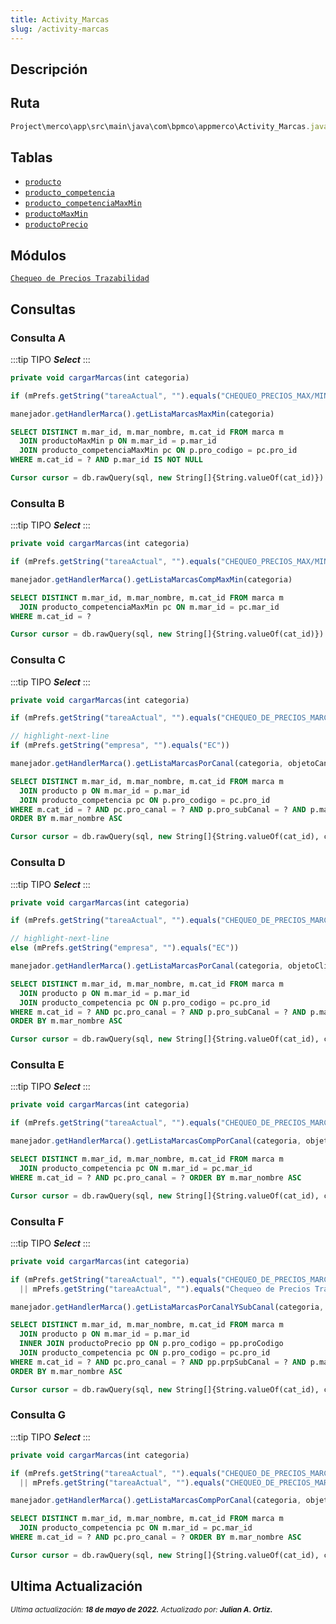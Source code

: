 ```yaml
---
title: Activity_Marcas
slug: /activity-marcas
---
```


## Descripción

## Ruta

```js
Project\merco\app\src\main\java\com\bpmco\appmerco\Activity_Marcas.java
```

## Tablas

- [```producto```](./../sincronizacion/tablas/producto.md)
- [```producto_competencia```](./../sincronizacion/tablas/producto_competencia.md)
- [```producto_competenciaMaxMin```](./../sincronizacion/tablas/producto_competenciaMaxMin.md)
- [```productoMaxMin```](./../sincronizacion/tablas/productoMaxMin.md)  
- [```productoPrecio```](./../sincronizacion/tablas/productoPrecio.md)

## Módulos

[```Chequeo de Precios Trazabilidad```](../modules/modulo-44.md)

## Consultas

### Consulta A

:::tip TIPO
***Select***
:::

```js title="Método desde donde se invoca"
private void cargarMarcas(int categoria)
```

```js title="Condiciones"
if (mPrefs.getString("tareaActual", "").equals("CHEQUEO_PRECIOS_MAX/MIN"))
```

```js title="Método"
manejador.getHandlerMarca().getListaMarcasMaxMin(categoria)
```

```sql title="Query"
SELECT DISTINCT m.mar_id, m.mar_nombre, m.cat_id FROM marca m
  JOIN productoMaxMin p ON m.mar_id = p.mar_id
  JOIN producto_competenciaMaxMin pc ON p.pro_codigo = pc.pro_id
WHERE m.cat_id = ? AND p.mar_id IS NOT NULL

Cursor cursor = db.rawQuery(sql, new String[]{String.valueOf(cat_id)})
```

### Consulta B

:::tip TIPO
***Select***
:::

```js title="Método desde donde se invoca"
private void cargarMarcas(int categoria)
```

```js title="Condiciones"
if (mPrefs.getString("tareaActual", "").equals("CHEQUEO_PRECIOS_MAX/MIN"))
```

```js title="Método"
manejador.getHandlerMarca().getListaMarcasCompMaxMin(categoria)
```

```sql title="Query"
SELECT DISTINCT m.mar_id, m.mar_nombre, m.cat_id FROM marca m
  JOIN producto_competenciaMaxMin pc ON m.mar_id = pc.mar_id
WHERE m.cat_id = ? 

Cursor cursor = db.rawQuery(sql, new String[]{String.valueOf(cat_id)})
```

### Consulta C

:::tip TIPO
***Select***
:::

```js title="Método desde donde se invoca"
private void cargarMarcas(int categoria)
```

```js title="Condiciones"
if (mPrefs.getString("tareaActual", "").equals("CHEQUEO_DE_PRECIOS_MARCAS"))

// highlight-next-line
if (mPrefs.getString("empresa", "").equals("EC"))
```

```js title="Método"
manejador.getHandlerMarca().getListaMarcasPorCanal(categoria, objetoCanal.getId(), objetoCliente.getCli_subCanal())
```

```sql title="Query"
SELECT DISTINCT m.mar_id, m.mar_nombre, m.cat_id FROM marca m
  JOIN producto p ON m.mar_id = p.mar_id
  JOIN producto_competencia pc ON p.pro_codigo = pc.pro_id
WHERE m.cat_id = ? AND pc.pro_canal = ? AND p.pro_subCanal = ? AND p.mar_id IS NOT NULL
ORDER BY m.mar_nombre ASC

Cursor cursor = db.rawQuery(sql, new String[]{String.valueOf(cat_id), canal, subCanal})
```

### Consulta D

:::tip TIPO
***Select***
:::

```js title="Método desde donde se invoca"
private void cargarMarcas(int categoria)
```

```js title="Condiciones"
if (mPrefs.getString("tareaActual", "").equals("CHEQUEO_DE_PRECIOS_MARCAS"))

// highlight-next-line
else (mPrefs.getString("empresa", "").equals("EC"))
```

```js title="Método"
manejador.getHandlerMarca().getListaMarcasPorCanal(categoria, objetoCliente.getCli_canal(), objetoCliente.getCli_subCanal())
```

```sql title="Query"
SELECT DISTINCT m.mar_id, m.mar_nombre, m.cat_id FROM marca m
  JOIN producto p ON m.mar_id = p.mar_id
  JOIN producto_competencia pc ON p.pro_codigo = pc.pro_id
WHERE m.cat_id = ? AND pc.pro_canal = ? AND p.pro_subCanal = ? AND p.mar_id IS NOT NULL
ORDER BY m.mar_nombre ASC

Cursor cursor = db.rawQuery(sql, new String[]{String.valueOf(cat_id), canal, subCanal})

```

### Consulta E

:::tip TIPO
***Select***
:::

```js title="Método desde donde se invoca"
private void cargarMarcas(int categoria)
```

```js title="Condiciones"
if (mPrefs.getString("tareaActual", "").equals("CHEQUEO_DE_PRECIOS_MARCAS"))
```

```js title="Método"
manejador.getHandlerMarca().getListaMarcasCompPorCanal(categoria, objetoCliente.getCli_canal())
```

```sql title="Query"
SELECT DISTINCT m.mar_id, m.mar_nombre, m.cat_id FROM marca m
  JOIN producto_competencia pc ON m.mar_id = pc.mar_id
WHERE m.cat_id = ? AND pc.pro_canal = ? ORDER BY m.mar_nombre ASC

Cursor cursor = db.rawQuery(sql, new String[]{String.valueOf(cat_id), canal})
```

### Consulta F

:::tip TIPO
***Select***
:::

```js title="Método desde donde se invoca"
private void cargarMarcas(int categoria)
```

```js title="Condiciones"
if (mPrefs.getString("tareaActual", "").equals("CHEQUEO_DE_PRECIOS_MARCAS_V2")
  || mPrefs.getString("tareaActual", "").equals("Chequeo de Precios Trazabilidad"))
```

```js title="Método"
manejador.getHandlerMarca().getListaMarcasPorCanalYSubCanal(categoria, objetoCliente.getCli_canal(), objetoCliente.getCli_subCanal())
```

```sql title="Query"
SELECT DISTINCT m.mar_id, m.mar_nombre, m.cat_id FROM marca m
  JOIN producto p ON m.mar_id = p.mar_id
  INNER JOIN productoPrecio pp ON p.pro_codigo = pp.proCodigo
  JOIN producto_competencia pc ON p.pro_codigo = pc.pro_id
WHERE m.cat_id = ? AND pc.pro_canal = ? AND pp.prpSubCanal = ? AND p.mar_id IS NOT NULL
ORDER BY m.mar_nombre ASC

Cursor cursor = db.rawQuery(sql, new String[]{String.valueOf(cat_id), canal, subCanal})
```

### Consulta G

:::tip TIPO
***Select***
:::

```js title="Método desde donde se invoca"
private void cargarMarcas(int categoria)
```

```js title="Condiciones"
if (mPrefs.getString("tareaActual", "").equals("CHEQUEO_DE_PRECIOS_MARCAS_V2")
  || mPrefs.getString("tareaActual", "").equals("CHEQUEO_DE_PRECIOS_MARCAS_TRAZABILIDAD"))
```

```js title="Método"
manejador.getHandlerMarca().getListaMarcasCompPorCanal(categoria, objetoCliente.getCli_canal())
```

```sql title="Query"
SELECT DISTINCT m.mar_id, m.mar_nombre, m.cat_id FROM marca m
  JOIN producto_competencia pc ON m.mar_id = pc.mar_id
WHERE m.cat_id = ? AND pc.pro_canal = ? ORDER BY m.mar_nombre ASC

Cursor cursor = db.rawQuery(sql, new String[]{String.valueOf(cat_id), canal})
```

## Ultima Actualización

<div class="ultima-actualizacion">
  <small>
    <i>
      Ultima actualización:
      <b> 18 de mayo de 2022.</b>
    </i>
  </small>

  <small>
    <i>
      Actualizado por:
      <b> Julian A. Ortiz.</b>
    </i>
  </small>
</div>